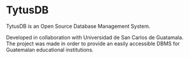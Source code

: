 # TytusDB
TytusDB is an Open Source Database Management System.

Developed in collaboration with  Universidad de San Carlos de Guatamala.
The project was made in order to provide an easily accessible DBMS for Guatemalan educational institutions.
